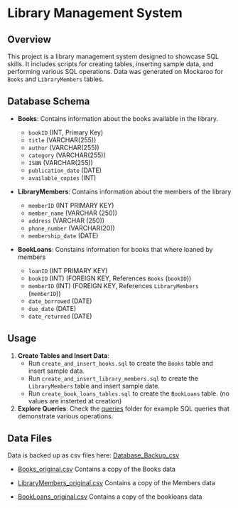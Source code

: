 # Library Management System

## Overview

This project is a library management system designed to showcase SQL skills. It includes scripts for creating tables, inserting sample data, and performing various SQL operations. Data was generated on Mockaroo for `Books` and `LibraryMembers` tables.

## Database Schema

- **Books**: Contains information about the books available in the library.

  - `bookID` (INT, Primary Key)
  - `title` (VARCHAR(255))
  - `author` (VARCHAR(255))
  - `category` (VARCHAR(255))
  - `ISBN` (VARCHAR(255))
  - `publication_date` (DATE)
  - `available_copies` (INT)

- **LibraryMembers**: Contains information about the members of the library

  - `memberID` (INT PRIMARY KEY)
  - `member_name` (VARCHAR (250))
  - `address` (VARCHAR (250))
  - `phone_number` (VARCHAR(20))
  - `membership_date` (DATE)

- **BookLoans**: Constains information for books that where loaned by members

  - `loanID` (INT PRIMARY KEY)
  - `bookID` (INT) (FOREIGN KEY, References `Books` (`bookID`))
  - `memberID` (INT) (FOREIGN KEY, References `LibraryMembers` (`memberID`))
  - `date_borrowed` (DATE)
  - `due_date` (DATE)
  - `date_returned` (DATE)

## Usage

1. **Create Tables and Insert Data**:
   - Run `create_and_insert_books.sql` to create the `Books` table and insert sample data.
   - Run `create_and_insert_library_members.sql` to create the `LibraryMembers` table and insert sample date.
   - Run `create_book_loans_tables.sql` to create the `BookLoans` table. (no values are insterted at creation)
2. **Explore Queries**: Check the [queries](https://github.com/RohrbachMatthew/Library/tree/master/Queries) folder for example SQL queries that demonstrate various operations.

## Data Files

Data is backed up as csv files here: [Database_Backup_csv](https://github.com/RohrbachMatthew/Library/tree/master/Database_Backup_csv)

- [Books_original.csv](https://github.com/RohrbachMatthew/Library/blob/master/Database_Backup_csv/Books_original.csv) Contains a copy of the Books data

- [LibraryMembers_original.csv](https://github.com/RohrbachMatthew/Library/blob/master/Database_Backup_csv/LibraryMembers_original.csv) Contains a copy of the Members data

- [BookLoans_original.csv](https://github.com/RohrbachMatthew/Library/blob/master/Database_Backup_csv/BookLoans_original.csv) Contains a copy of the bookloans data

